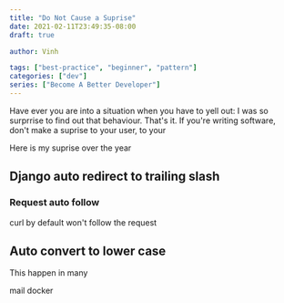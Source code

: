 ```yaml
---
title: "Do Not Cause a Suprise"
date: 2021-02-11T23:49:35-08:00
draft: true

author: Vinh

tags: ["best-practice", "beginner", "pattern"]
categories: ["dev"]
series: ["Become A Better Developer"]
---
```


Have ever you are into a situation when you have to yell out: I was so
surprrise to find out that behaviour. That's it. If you're writing
software, don't make a suprise to your user, to your 

Here is my suprise over the year


## Django auto redirect to trailing slash

### Request auto follow

curl by default won't follow the request


## Auto convert to lower case

This happen in many 

mail
docker
